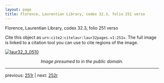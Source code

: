 ```yaml
---
layout: page
title: Florence, Laurentian Library, codex 32.3, folio 251 verso
---
```


Florence, Laurentian Library, codex 32.3, folio 251 verso

Cite this object as `urn:cite2:citelaur:laur32pages.v1:251v`.  The full image is linked to a citation tool you can use to cite regions of the image.

[![laur32_3_0510](http://www.homermultitext.org/iipsrv?IIIF=/project/homer/pyramidal/deepzoom/citelaur/laur32imgs/v1/laur32_3_0510.tif/full/800,/0/default.jpg)](http://www.homermultitext.org/ict2/?urn=urn:cite2:citelaur:laur32imgs.v1:laur32_3_0510) 

<p style="text-align: center; font-style: italic;">Image presumed to in the public domain.</p>

---

previous: [251r](../251r/) | next: [252r](../252r/)